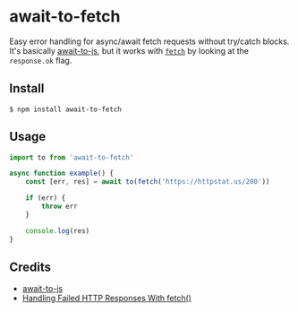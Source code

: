 # await-to-fetch

Easy error handling for async/await fetch requests without try/catch blocks.
It's basically [await-to-js](https://github.com/scopsy/await-to-js), but it
works with [`fetch`](https://developer.mozilla.org/en-US/docs/Web/API/Fetch_API)
by looking at the `response.ok` flag.

## Install

```
$ npm install await-to-fetch
```

## Usage

```js
import to from 'await-to-fetch'

async function example() {
	const [err, res] = await to(fetch('https://httpstat.us/200'))

	if (err) {
		throw err
	}

	console.log(res)
}
```

## Credits

-   [await-to-js](https://github.com/scopsy/await-to-js)
-   [Handling Failed HTTP Responses With fetch()](https://www.tjvantoll.com/2015/09/13/fetch-and-errors/)

